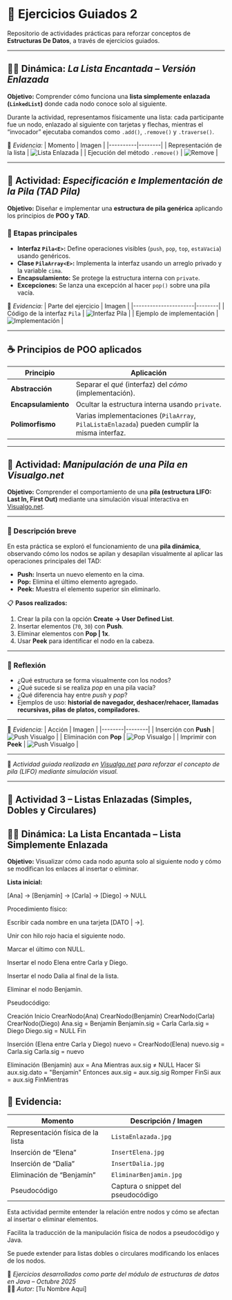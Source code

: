 # 🧩 Ejercicios Guiados 2

Repositorio de actividades prácticas para reforzar conceptos de **Estructuras De Datos**, a través de ejercicios guiados.

---

## 🧙‍♂️ Dinámica: *La Lista Encantada – Versión Enlazada*
**Objetivo:** Comprender cómo funciona una **lista simplemente enlazada (`LinkedList`)** donde cada nodo conoce solo al siguiente.

Durante la actividad, representamos físicamente una lista: cada participante fue un nodo, enlazado al siguiente con tarjetas y flechas, mientras el “invocador” ejecutaba comandos como `.add()`, `.remove()` y `.traverse()`.

📸 *Evidencia:*
| Momento | Imagen |
|----------|--------|
| Representación de la lista | ![Lista Enlazada](pila1.jpg.jpg) |
| Ejecución del método `.remove()` | ![Remove](pila2.jpg.jpg) |

---

## 🧱 Actividad: *Especificación e Implementación de la Pila (TAD Pila)*

**Objetivo:** Diseñar e implementar una **estructura de pila genérica** aplicando los principios de **POO y TAD**.

### 🧩 Etapas principales
- **Interfaz `Pila<E>`:** Define operaciones visibles (`push`, `pop`, `top`, `estaVacia`) usando genéricos.  
- **Clase `PilaArray<E>`:** Implementa la interfaz usando un arreglo privado y la variable `cima`.  
- **Encapsulamiento:** Se protege la estructura interna con `private`.  
- **Excepciones:** Se lanza una excepción al hacer `pop()` sobre una pila vacía.  

📸 *Evidencia:*
| Parte del ejercicio | Imagen |
|----------------------|--------|
| Código de la interfaz `Pila` | ![Interfaz Pila](./images/pila1.jpg) |
| Ejemplo de implementación | ![Implementación](./images/pila2.jpg) |

---

## ☕ Principios de POO aplicados
| Principio | Aplicación |
|------------|-------------|
| **Abstracción** | Separar el *qué* (interfaz) del *cómo* (implementación). |
| **Encapsulamiento** | Ocultar la estructura interna usando `private`. |
| **Polimorfismo** | Varias implementaciones (`PilaArray`, `PilaListaEnlazada`) pueden cumplir la misma interfaz. |

---
## 🧮 Actividad: *Manipulación de una Pila en Visualgo.net*

**Objetivo:** Comprender el comportamiento de una **pila (estructura LIFO: Last In, First Out)** mediante una simulación visual interactiva en [Visualgo.net](https://visualgo.net/en/list).

---

### 🧩 Descripción breve
En esta práctica se exploró el funcionamiento de una **pila dinámica**, observando cómo los nodos se apilan y desapilan visualmente al aplicar las operaciones principales del TAD:

- **Push:** Inserta un nuevo elemento en la cima.  
- **Pop:** Elimina el último elemento agregado.  
- **Peek:** Muestra el elemento superior sin eliminarlo.

📋 **Pasos realizados:**
1. Crear la pila con la opción **Create → User Defined List**.  
2. Insertar elementos (`70`, `30`) con **Push**.  
3. Eliminar elementos con **Pop | 1x**.  
4. Usar **Peek** para identificar el nodo en la cabeza.  

---

### 💭 Reflexión
- ¿Qué estructura se forma visualmente con los nodos?  
- ¿Qué sucede si se realiza *pop* en una pila vacía?  
- ¿Qué diferencia hay entre *push* y *pop*?  
- Ejemplos de uso: **historial de navegador, deshacer/rehacer, llamadas recursivas, pilas de platos, compiladores.**

---

📸 *Evidencia:*
| Acción | Imagen |
|--------|--------|
| Inserción con **Push** | ![Push Visualgo](visualgo1.jpg.png) |
| Eliminación con **Pop** | ![Pop Visualgo](visualgo2.jpg.png) |
| Imprimir con **Peek** | ![Push Visualgo](visualgo3.jpg.png) |

---

🧷 *Actividad guiada realizada en [Visualgo.net](https://visualgo.net/en/list) para reforzar el concepto de pila (LIFO) mediante simulación visual.*

---

## 🧩 Actividad 3 – Listas Enlazadas (Simples, Dobles y Circulares)

## 🧙‍♂️ Dinámica: La Lista Encantada – Lista Simplemente Enlazada

**Objetivo:** Visualizar cómo cada nodo apunta solo al siguiente nodo y cómo se modifican los enlaces al insertar o eliminar.

**Lista inicial:**

[Ana] → [Benjamín] → [Carla] → [Diego] → NULL


Procedimiento físico:

Escribir cada nombre en una tarjeta [DATO | →].

Unir con hilo rojo hacia el siguiente nodo.

Marcar el último con NULL.

Insertar el nodo Elena entre Carla y Diego.

Insertar el nodo Dalia al final de la lista.

Eliminar el nodo Benjamín.

Pseudocódigo:

Creación
Inicio
  CrearNodo(Ana)
  CrearNodo(Benjamín)
  CrearNodo(Carla)
  CrearNodo(Diego)
  Ana.sig = Benjamín
  Benjamín.sig = Carla
  Carla.sig = Diego
  Diego.sig = NULL
Fin

Inserción (Elena entre Carla y Diego)
  nuevo = CrearNodo(Elena)
  nuevo.sig = Carla.sig
  Carla.sig = nuevo

Eliminación (Benjamín)
  aux = Ana
  Mientras aux.sig ≠ NULL Hacer
    Si aux.sig.dato = "Benjamín" Entonces
      aux.sig = aux.sig.sig
      Romper
    FinSi
    aux = aux.sig
  FinMientras


## 📸 Evidencia:

| Momento                           | Descripción / Imagen               |
| --------------------------------- | ---------------------------------- |
| Representación física de la lista | `ListaEnlazada.jpg`                |
| Inserción de “Elena”              | `InsertElena.jpg`                  |
| Inserción de “Dalia”              | `InsertDalia.jpg`                  |
| Eliminación de “Benjamín”         | `EliminarBenjamin.jpg`             |
| Pseudocódigo                      | Captura o snippet del pseudocódigo |


Esta actividad permite entender la relación entre nodos y cómo se afectan al insertar o eliminar elementos.

Facilita la traducción de la manipulación física de nodos a pseudocódigo y Java.

Se puede extender para listas dobles o circulares modificando los enlaces de los nodos.



📅 *Ejercicios desarrollados como parte del módulo de estructuras de datos en Java – Octubre 2025*  
👨‍💻 *Autor:* [Tu Nombre Aquí]
